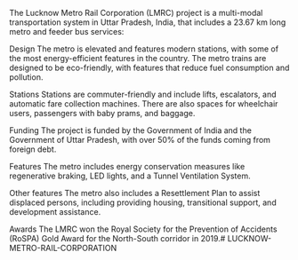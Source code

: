 The Lucknow Metro Rail Corporation (LMRC) project is a multi-modal transportation system in Uttar Pradesh, India, that includes a 23.67 km long metro and feeder bus services: 
 
Design
The metro is elevated and features modern stations, with some of the most energy-efficient features in the country. The metro trains are designed to be eco-friendly, with features that reduce fuel consumption and pollution. 
 
Stations
Stations are commuter-friendly and include lifts, escalators, and automatic fare collection machines. There are also spaces for wheelchair users, passengers with baby prams, and baggage. 
 
Funding
The project is funded by the Government of India and the Government of Uttar Pradesh, with over 50% of the funds coming from foreign debt. 
 
Features
The metro includes energy conservation measures like regenerative braking, LED lights, and a Tunnel Ventilation System. 
 
Other features
The metro also includes a Resettlement Plan to assist displaced persons, including providing housing, transitional support, and development assistance. 
 
Awards
The LMRC won the Royal Society for the Prevention of Accidents (RoSPA) Gold Award for the North-South corridor in 2019.# LUCKNOW-METRO-RAIL-CORPORATION
